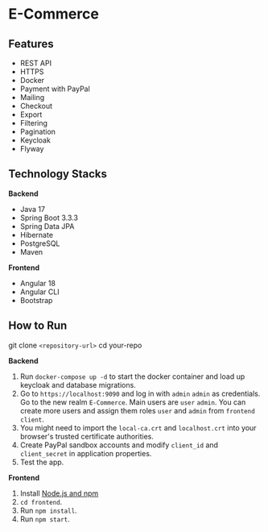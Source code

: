 # E-Commerce

## Features
- REST API
- HTTPS
- Docker
- Payment with PayPal
- Mailing
- Checkout
- Export
- Filtering
- Pagination
- Keycloak
- Flyway

## Technology Stacks
**Backend**
- Java 17
- Spring Boot 3.3.3
- Spring Data JPA
- Hibernate
- PostgreSQL
- Maven

**Frontend**
- Angular 18
- Angular CLI
- Bootstrap

## How to  Run

git clone `<repository-url>`
cd your-repo

**Backend**

1. Run `docker-compose up -d` to start the docker container and load up keycloak and database migrations.
2. Go to `https://localhost:9090` and log in with `admin` `admin` as credentials. Go to the new realm `E-Commerce`.
   Main users are `user` `admin`. You can create more users and assign them roles `user` and `admin` from `frontend client`.
3. You might need to import the `local-ca.crt` and `localhost.crt` into your browser's trusted certificate authorities.
4. Create PayPal sandbox accounts and modify `client_id` and `client_secret` in application properties.
5. Test the app.

**Frontend**
1. Install [Node.js and npm](https://www.npmjs.com/get-npm)
2. `cd frontend`.
3. Run `npm install`.
4. Run `npm start`.
